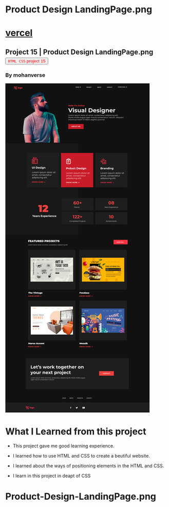 # Product Design LandingPage.png
# [vercel]()
## Project 15 | Product Design LandingPage.png <a><button name="button" style = "color: red" onclick="https:">`HTML CSS` project 15</button></a>
### By mohanverse



![project 15](./assets/15.png)

# What I Learned from this project

* This project gave me good learning experience.

* I learned how to use HTML and CSS to create a beutiful website.

* I learned about the ways of positioning elements in the HTML and CSS.
* I learn in this project in deapt of CSS


# Product-Design-LandingPage.png

